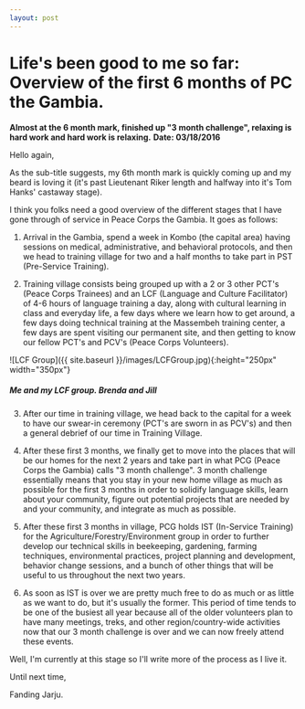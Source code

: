```yaml
---
layout: post
---
```

# Life's been good to me so far: Overview of the first 6 months of PC the Gambia.
**Almost at the 6 month mark, finished up "3 month challenge", relaxing is hard work and hard work is relaxing.**
**Date: 03/18/2016**

Hello again,

As the sub-title suggests, my 6th month mark is quickly coming up and my beard is loving it (it's past Lieutenant Riker length and halfway into it's Tom Hanks' castaway stage).

I think you folks need a good overview of the different stages that I have gone through of service in Peace Corps the Gambia. It goes as follows:


1. Arrival in the Gambia, spend a week in Kombo (the capital area) having sessions on medical, administrative, and behavioral protocols, and then we head to training village for two and a half months to take part in PST (Pre-Service Training).

2. Training village consists being grouped up with a 2 or 3 other PCT's (Peace Corps Trainees) and an LCF (Language and Culture Facilitator) of 4-6 hours of language training a day, along with cultural learning in class and everyday life, a few days where we learn how to get around, a few days doing technical training at the Massembeh training center, a few days are spent visiting our permanent site, and then getting to know our fellow PCT's and PCV's (Peace Corps Volunteers). 

![LCF Group]({{ site.baseurl }}/images/LCFGroup.jpg){:height="250px" width="350px"}

##### Me and my LCF group. Brenda and Jill #####

3. After our time in training village, we head back to the capital for a week to have our swear-in ceremony (PCT's are sworn in as PCV's) and then a general debrief of our time in Training Village.

4. After these first 3 months, we finally get to move into the places that will be our homes for the next 2 years and take part in what PCG (Peace Corps the Gambia) calls "3 month challenge". 3 month challenge essentially means that you stay in your new home village as much as possible for the first 3 months in order to solidify language skills, learn about your community, figure out potential projects that are needed by and your community, and integrate as much as possible.

5. After these first 3 months in village, PCG holds IST (In-Service Training) for the Agriculture/Forestry/Environment group in order to further develop our technical skills in beekeeping, gardening, farming techniques, environmental practices, project planning and development, behavior change sessions, and a bunch of other things that will be useful to us throughout the next two years.

6. As soon as IST is over we are pretty much free to do as much or as little as we want to do, but it's usually the former. This period of time tends to be one of the busiest all year because all of the older volunteers plan to have many meetings, treks, and other region/country-wide activities now that our 3 month challenge is over and we can now freely attend these events.

Well, I'm currently at this stage so I'll write more of the process as I live it.

Until next time, 

Fanding Jarju.
